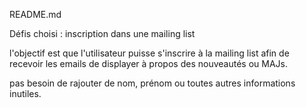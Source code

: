 README.md

Défis choisi : inscription dans une mailing list

l'objectif est que l'utilisateur puisse s'inscrire à la mailing list
afin de recevoir les emails de displayer à propos des nouveautés ou MAJs.

pas besoin de rajouter de nom, prénom ou toutes autres informations inutiles.